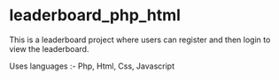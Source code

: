 # leaderboard_php_html

This is a leaderboard project where users can register and then login to view the leaderboard.

Uses languages :- Php, Html, Css, Javascript
